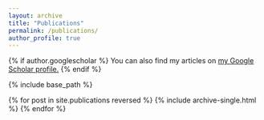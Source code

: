 ```yaml
---
layout: archive
title: "Publications"
permalink: /publications/
author_profile: true
---
```


{% if author.googlescholar %}
  You can also find my articles on <u><a href="https://scholar.google.com/citations?user=0R0yirsAAAAJ&hl=en&oi=ao">my Google Scholar profile</a>.</u>
{% endif %}

{% include base_path %}

{% for post in site.publications reversed %}
  {% include archive-single.html %}
{% endfor %}
